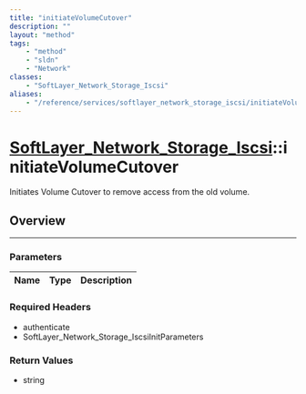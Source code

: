 ```yaml
---
title: "initiateVolumeCutover"
description: ""
layout: "method"
tags:
    - "method"
    - "sldn"
    - "Network"
classes:
    - "SoftLayer_Network_Storage_Iscsi"
aliases:
    - "/reference/services/softlayer_network_storage_iscsi/initiateVolumeCutover"
---
```

# [SoftLayer_Network_Storage_Iscsi](/reference/services/SoftLayer_Network_Storage_Iscsi)::initiateVolumeCutover


Initiates Volume Cutover to remove access from the old volume.


## Overview 


-----

### Parameters 
|Name | Type | Description |
| --- | --- | --- |


### Required Headers
* authenticate
* SoftLayer_Network_Storage_IscsiInitParameters


### Return Values
* string




